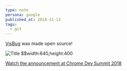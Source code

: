 ```yaml
---
type: note
persona: google
published_at: 2018-11-13
tags: 
  - git
---
```


[VisBug](https://github.com/GoogleChromeLabs/ProjectVisBug) was made open source!

![](argyleink/visbug-oss.jpg "Title $$width:640,height:400")

[Watch the announcement at Chrome Dev Summit 2018](https://youtu.be/zPHyxvPT0gg)